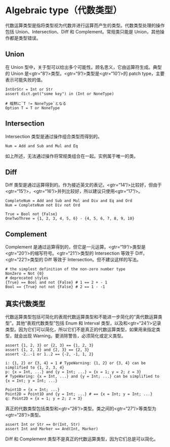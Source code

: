 # Algebraic type（代数类型）

代数运算类型是指将类型视为代数并进行运算而产生的类型。代数类型处理的操作包括 Union、Intersection、Diff 和 Complement。常规类只能是 Union，其他操作都是类型错误。

## Union

在 Union 型中，关于型可以给出多个可能性。顾名思义，它由运算符生成。典型的 Union 是<gtr=“8”/>类型。<gtr=“9”/>类型是<gtr=“10”/>的 patch type，主要表示可能失败的值。


```erg
IntOrStr = Int or Str
assert dict.get("some key") in (Int or NoneType)

# 暗黙に`T != NoneType`となる
Option T = T or NoneType
```

## Intersection

Intersection 类型是通过操作组合类型而得到的。


```erg
Num = Add and Sub and Mul and Eq
```

如上所述，无法通过操作将常规类组合在一起。实例属于唯一的类。

## Diff

Diff 类型是通过运算得到的。作为接近英文的表记，<gtr=“14”/>比较好，但由于<gtr=“15”/>，<gtr=“16”/>并列比较好，所以建议只使用<gtr=“17”/>。


```erg
CompleteNum = Add and Sub and Mul and Div and Eq and Ord
Num = CompleteNum not Div not Ord

True = Bool not {False}
OneTwoThree = {1, 2, 3, 4, 5, 6} - {4, 5, 6, 7, 8, 9, 10}
```

## Complement

Complement 是通过运算得到的，但它是一元运算。<gtr=“19”/>类型是<gtr=“20”/>的缩写符号。<gtr=“21”/>类型的 Intersection 等效于 Diff，<gtr=“22”/>类型的 Diff 等效于 Intersection。但不建议这样的写法。


```erg
# the simplest definition of the non-zero number type
NonZero = Not {0}
# deprecated styles
{True} == Bool and not {False} # 1 == 2 + - 1
Bool == {True} not not {False} # 2 == 1 - -1
```

## 真实代数类型

代数运算类型包括可简化的表观代数运算类型和不能进一步简化的“真代数运算类型”。其他“表观代数类型”包括 Enum 和 Interval 类型，以及和<gtr=“24”/>记录类型。因为它们可以简化，所以它们不是真正的代数运算类型，如果用来指定类型，就会出现 Warning。要消除警告，必须简化或定义类型。


```erg
assert {1, 2, 3} or {2, 3} == {1, 2, 3}
assert {1, 2, 3} and {2, 3} == {2, 3}
assert -2..-1 or 1..2 == {-2, -1, 1, 2}

i: {1, 2} or {3, 4} = 1 # TypeWarning: {1, 2} or {3, 4} can be simplified to {1, 2, 3, 4}
p: {x = Int, ...} and {y = Int; ...} = {x = 1; y = 2; z = 3}
# TypeWaring: {x = Int, ...} and {y = Int; ...} can be simplified to {x = Int; y = Int; ...}

Point1D = {x = Int; ...}
Point2D = Point1D and {y = Int; ...} # == {x = Int; y = Int; ...}
q: Point2D = {x = 1; y = 2; z = 3}
```

真正的代数类型包括类型和<gtr=“26”/>类型。类之间的<gtr=“27”/>等类型为<gtr=“28”/>类型。


```erg
assert Int or Str == Or(Int, Str)
assert Int and Marker == And(Int, Marker)
```

Diff 和 Complement 类型不是真正的代数运算类型，因为它们总是可以简化。
